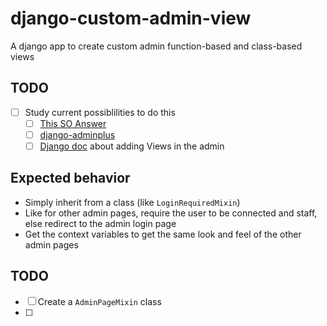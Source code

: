 # django-custom-admin-view
A django app to create custom admin function-based and class-based views

## TODO
- [ ] Study current possiblilities to do this
    - [ ] [This SO Answer](https://stackoverflow.com/questions/35875454/django-admin-extending-admin-with-custom-views#35876222)
    - [ ] [django-adminplus](https://github.com/jsocol/django-adminplus)
    - [ ] [Django doc](https://docs.djangoproject.com/en/3.2/ref/contrib/admin/#adding-views-to-admin-sites) about adding Views in the admin

## Expected behavior 
- Simply inherit from a class (like `LoginRequiredMixin`)
- Like for other admin pages, require the user to be connected and staff, else redirect to the admin login page
- Get the context variables to get the same look and feel of the other admin pages

## TODO
- [ ] Create a `AdminPageMixin` class
- [ ] 
